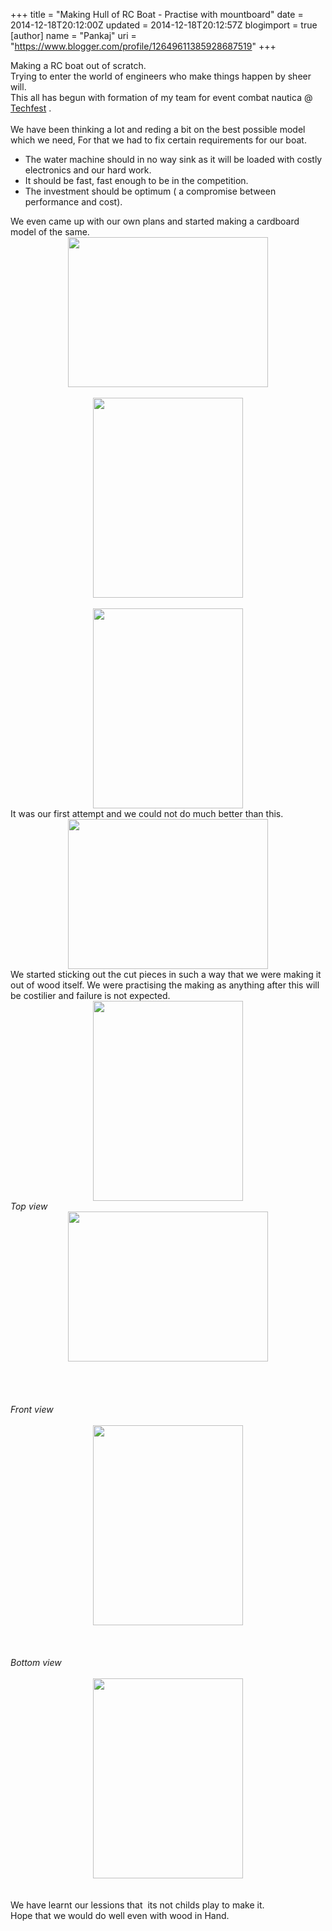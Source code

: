+++
title = "Making Hull of RC Boat - Practise with mountboard"
date = 2014-12-18T20:12:00Z
updated = 2014-12-18T20:12:57Z
blogimport = true 
[author]
	name = "Pankaj"
	uri = "https://www.blogger.com/profile/12649611385928687519"
+++

<div dir="ltr" style="text-align: left;" trbidi="on"><div>Making a RC boat out of scratch.<br />Trying to enter the world of engineers who make things happen by sheer will.<br />This all has begun with formation of my team for event combat nautica @ <a href="http://www.techfest.org/" target="_blank">Techfest</a> .<br /><br />We have been thinking a lot and reding a bit on the best possible model which we need, For that we had to fix certain requirements for our boat.<br /><ul style="text-align: left;"><li>The water machine should in no way sink as it will be loaded with costly electronics and our hard work.</li><li>It should be fast, fast enough to be in the competition.</li><li>The investment should be optimum ( a compromise between performance and cost).</li></ul></div>We even came up with our own plans and started making a cardboard model of the same.<br /><div class="separator" style="clear: both; text-align: center;"><a href="http://3.bp.blogspot.com/-AR6i4GvLS04/VJOkQDRsL9I/AAAAAAAAHPE/udOY22xP0II/s1600/IMG_20141218_142857.jpg" imageanchor="1" style="margin-left: 1em; margin-right: 1em;"><img border="0" src="http://3.bp.blogspot.com/-AR6i4GvLS04/VJOkQDRsL9I/AAAAAAAAHPE/udOY22xP0II/s1600/IMG_20141218_142857.jpg" height="240" width="320" /></a></div><br /><div class="separator" style="clear: both; text-align: center;"><a href="http://2.bp.blogspot.com/-7HmsJA9I2U8/VJOkQdNdZkI/AAAAAAAAHPI/-onDtEGJo6E/s1600/IMG_20141218_145609.jpg" imageanchor="1" style="margin-left: 1em; margin-right: 1em;"><img border="0" src="http://2.bp.blogspot.com/-7HmsJA9I2U8/VJOkQdNdZkI/AAAAAAAAHPI/-onDtEGJo6E/s1600/IMG_20141218_145609.jpg" height="320" width="240" /></a></div><br /><div class="separator" style="clear: both; text-align: center;"><a href="http://4.bp.blogspot.com/-Jcq5q5dLirk/VJOkQqx5nDI/AAAAAAAAHPM/uQvibs7735k/s1600/IMG_20141218_145619.jpg" imageanchor="1" style="margin-left: 1em; margin-right: 1em;"><img border="0" src="http://4.bp.blogspot.com/-Jcq5q5dLirk/VJOkQqx5nDI/AAAAAAAAHPM/uQvibs7735k/s1600/IMG_20141218_145619.jpg" height="320" width="240" /></a></div>It was our first attempt and we could not do much better than this.<br /><div class="separator" style="clear: both; text-align: center;"><a href="http://1.bp.blogspot.com/-rjLBSXO1P1k/VJOkgck3phI/AAAAAAAAHPc/pIiUo8sKQmk/s1600/IMG_20141218_154412.jpg" imageanchor="1" style="margin-left: 1em; margin-right: 1em;"><img border="0" src="http://1.bp.blogspot.com/-rjLBSXO1P1k/VJOkgck3phI/AAAAAAAAHPc/pIiUo8sKQmk/s1600/IMG_20141218_154412.jpg" height="240" width="320" /></a></div>We started sticking out the cut pieces in such a way that we were making it out of wood itself. We were practising the making as anything after this will be costilier and failure is not expected.<br /><div class="separator" style="clear: both; text-align: center;"><a href="http://1.bp.blogspot.com/-cXgpN7Rz9NM/VJOkg1-2oBI/AAAAAAAAHPk/HB7olp1LV_g/s1600/IMG_20141218_155735.jpg" imageanchor="1" style="margin-left: 1em; margin-right: 1em;"><img border="0" src="http://1.bp.blogspot.com/-cXgpN7Rz9NM/VJOkg1-2oBI/AAAAAAAAHPk/HB7olp1LV_g/s1600/IMG_20141218_155735.jpg" height="320" width="240" /></a></div><i>Top view</i><br /><div class="separator" style="clear: both; text-align: center;"><a href="http://3.bp.blogspot.com/-opQLdLlRaKo/VJOkgmkSpKI/AAAAAAAAHPg/sCdr6k077gA/s1600/IMG_20141218_155746.jpg" imageanchor="1" style="margin-left: 1em; margin-right: 1em;"><img border="0" src="http://3.bp.blogspot.com/-opQLdLlRaKo/VJOkgmkSpKI/AAAAAAAAHPg/sCdr6k077gA/s1600/IMG_20141218_155746.jpg" height="240" width="320" /></a></div><br /><br /><br /><br /><i>Front view</i><br /><br /><div class="separator" style="clear: both; text-align: center;"><a href="http://2.bp.blogspot.com/-uzZc5Qhjevo/VJOkhWbGqSI/AAAAAAAAHPs/Drijw373_Ic/s1600/IMG_20141218_155806.jpg" imageanchor="1" style="margin-left: 1em; margin-right: 1em;"><img border="0" src="http://2.bp.blogspot.com/-uzZc5Qhjevo/VJOkhWbGqSI/AAAAAAAAHPs/Drijw373_Ic/s1600/IMG_20141218_155806.jpg" height="320" width="240" /></a></div><br /><br /><br /><i>Bottom view</i><br /><br /><div class="separator" style="clear: both; text-align: center;"><i><a href="http://3.bp.blogspot.com/-Ru33jgt4Erk/VJOkh1YEiuI/AAAAAAAAHP0/tVbih3QFwlg/s1600/IMG_20141218_155817.jpg" imageanchor="1" style="margin-left: 1em; margin-right: 1em;"><img border="0" src="http://3.bp.blogspot.com/-Ru33jgt4Erk/VJOkh1YEiuI/AAAAAAAAHP0/tVbih3QFwlg/s1600/IMG_20141218_155817.jpg" height="320" width="240" /></a></i></div><i>&nbsp;</i><br /><br />We have learnt our lessions that&nbsp;<i> </i>its not childs play<i> </i>to make it.<br />Hope that we would do well even with wood in Hand.<br /><br /><div class="separator" style="clear: both; text-align: center;"><br /></div><div class="separator" style="clear: both; text-align: center;"><br /></div><br /><br /><br /></div>
